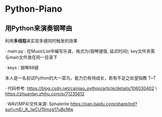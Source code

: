 # Python-Piano

## 用Python来演奏钢琴曲

利用**多线程**来实现多键同时触发的效果

· main.py : 在MusicList中编写乐谱，格式为(钢琴键值, 延迟时间);
          key文件夹需与main文件放在同一目录下
          
· keys : 钢琴88键

本人是一名初试Python的大一菜鸟，能力仍有待成长，若有不足之处望指教 T~T

· 代码参考: https://blog.csdn.net/cainiao_python/article/details/106030402 \\
            https://zhuanlan.zhihu.com/p/71235612
            
· WAV(MP4)文件来源: Sphalerite https://pan.baidu.com/share/init?surl=mEr_K_IwCU15mzg17uBcMw
